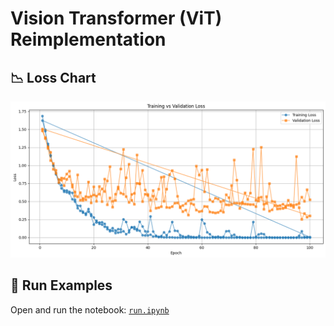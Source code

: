 # Vision Transformer (ViT) Reimplementation

## 📉 Loss Chart
![Training and Validation Loss](logs/chart.png)

## 🚀 Run Examples
Open and run the notebook: [`run.ipynb`](run.ipynb)